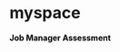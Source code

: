 # myspace
<a href="https://forms.gle/Eg3tJimgMvfaqo7K7" style="text-decoration: none; color: black;" onmouseover="this.style.color='blue'" onmouseout="this.style.color='black'"><b>Job Manager Assessment</b></a>
